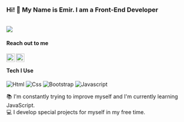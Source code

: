 ### Hi! 👋 My Name is Emir. I am a Front-End Developer

<p align="left"><br>
  <a href="https://github.com/TuncerEmir/github-profile-views-counter">
    <img src="https://komarev.com/ghpvc/?username=TuncerEmir&style=for-the-badge">
</a>
</p>

#### Reach out to me

[<img width="22" src="https://unpkg.com/simple-icons@v9/icons/twitter.svg" align="left" />][twitter]
[<img width="22" src="https://unpkg.com/simple-icons@v9/icons/linkedin.svg" align="left" />][linkedin]

</br>

#### Tech I Use

![Html](https://img.shields.io/badge/HTML5-E34F26?style=flat&logo=html5&logoColor=white) ![Css](https://img.shields.io/badge/CSS3-1572B6?style=flat&logo=css3&logoColor=white) ![Bootstrap](https://img.shields.io/badge/Bootstrap-%23563D7C.svg?style=flat&logo=Bootstrap&logoColor=white) ![Javascript](https://img.shields.io/badge/JavaScript-323330?style=flat&logo=javascript&logoColor=F7DF1E)

:books: I'm constantly trying to improve myself and I'm currently learning JavaScript.  
:computer: I develop special projects for myself in my free time.

[twitter]: https://twitter.com/emirtncr
[linkedin]: https://www.linkedin.com/in/muhammedemirtuncer/
